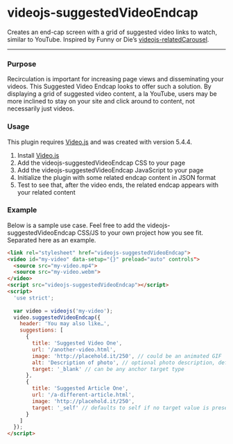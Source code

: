 # videojs-suggestedVideoEndcap
Creates an end-cap screen with a grid of suggested video links to watch, similar to YouTube. Inspired by Funny or Die’s [videojs-relatedCarousel](https://github.com/funnyordie/videojs-relatedCarousel).
____


### Purpose
Recirculation is important for increasing page views and disseminating your videos. This Suggested Video Endcap looks to offer such a solution. By displaying a grid of suggested video content, a la YouTube, users may be more inclined to stay on your site and click around to content, not necessarily just videos.


### Usage
This plugin requires [Video.js](https://github.com/videojs/video.js) and was created with version 5.4.4.

1. Install [Video.js](https://github.com/videojs/video.js)
2. Add the videojs-suggestedVideoEndcap CSS to your page
3. Add the videojs-suggestedVideoEndcap JavaScript to your page
4. Initialize the plugin with some related endcap content in JSON format
5. Test to see that, after the video ends, the related endcap appears with your related content

### Example
Below is a sample use case. Feel free to add the videojs-suggestedVideoEndcap CSS/JS to your own project how you see fit. Separated here as an example.

```html
<link rel="stylesheet" href="videojs-suggestedVideoEndcap">
<video id="my-video" data-setup="{}" preload="auto" controls">
  <source src="my-video.mp4">
  <source src="my-video.webm">
</video>
<script src="videojs-suggestedVideoEndcap"></script>
<script>
  'use strict';
  
  var video = videojs('my-video');
  video.suggestedVideoEndcap({
    header: 'You may also like…',
    suggestions: [
      {
        title: 'Suggested Video One',
        url: '/another-video.html',
        image: 'http://placehold.it/250', // could be an animated GIF
        alt: 'Description of photo', // optional photo description, defaults to the title
        target: '_blank' // can be any anchor target type
      },
      {
        title: 'Suggested Article One',
        url: '/a-different-article.html',
        image: 'http://placehold.it/250',
        target: '_self' // defaults to self if no target value is present
      }
    ]
  });
</script>
```